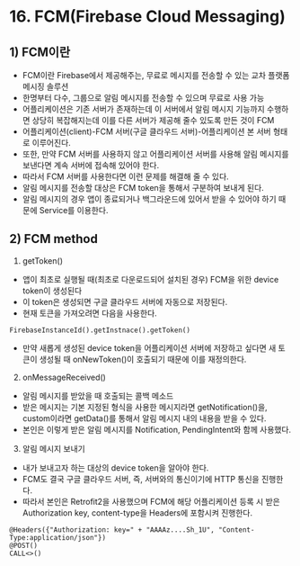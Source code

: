# 16. FCM(Firebase Cloud Messaging)
## 1) FCM이란
+ FCM이란 Firebase에서 제공해주는, 무료로 메시지를 전송할 수 있는 교차 플랫폼 메시징 솔루션
+ 한명부터 다수, 그룹으로 알림 메시지를 전송할 수 있으며 무료로 사용 가능
+ 어플리케이션은 기존 서버가 존재하는데 이 서버에서 알림 메시지 기능까지 수행하면 상당히 복잡해지는데 이를 다른 서버가 제공해 줄수 있도록 만든 것이 FCM
+ 어플리케이션(client)-FCM 서버(구글 클라우드 서버)-어플리케이션 본 서버 형태로 이루어진다.
+ 또한, 만약 FCM 서버를 사용하지 않고 어플리케이션 서버를 사용해 알림 메시지를 보낸다면 계속 서버에 접속해 있어야 한다.
+ 따라서 FCM 서버를 사용한다면 이런 문제를 해결해 줄 수 있다.
+ 알림 메시지를 전송할 대상은 FCM token을 통해서 구분하여 보내게 된다.
+ 알림 메시지의 경우 앱이 종료되거나 백그라운드에 있어서 받을 수 있어야 하기 때문에 Service를 이용한다.

## 2) FCM method
1. getToken()
+ 앱이 최초로 실행될 때(최초로 다운로드되어 설치된 경우) FCM을 위한 device token이 생성된다
+ 이 token은 생성되면 구글 클라우드 서버에 자동으로 저장된다.
+ 현재 토큰을 가져오려면 다음을 사용한다.
```
FirebaseInstanceId().getInstnace().getToken()
```
+ 만약 새롭게 생성된 device token을 어플리케이션 서버에 저장하고 싶다면 새 토큰이 생성될 때 onNewToken()이 호출되기 때문에 이를 재정의한다.

2. onMessageReceived()
+ 알림 메시지를 받았을 때 호출되는 콜백 메소드
+ 받은 메시지는 기본 지정된 형식을 사용한 메시지라면 getNotification()을, custom이라면 getData()를 통해서 알림 메시지 내의 내용을 받을 수 있다.
+ 본인은 이렇게 받은 알림 메시지를 Notification, PendingIntent와 함께 사용했다.

3. 알림 메시지 보내기
+ 내가 보내고자 하는 대상의 device token을 알아야 한다.
+ FCM도 결국 구글 클라우드 서버, 즉, 서버와의 통신이기에 HTTP 통신을 진행한다.
+ 따라서 본인은 Retrofit2을 사용했으며 FCM에 해당 어플리케이션 등록 시 받은 Authorization key, content-type을 Headers에 포함시켜 진행한다.
```
@Headers({"Authorization: key=" + "AAAAz....Sh_1U", "Content-Type:application/json"})
@POST()
CALL<>()
```
